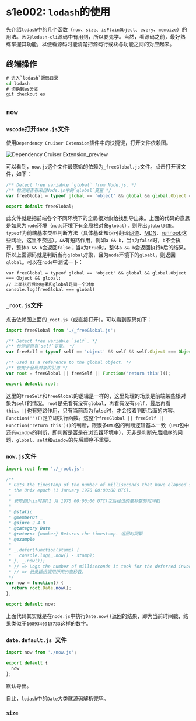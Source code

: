 # s1e002: `lodash`的使用

先介绍`lodash`中的几个函数（`now`、`size`、`isPlainObject`、`every`、`memoize`）的用法。因为`lodash-cli`源码中有用到，所以要先学。当然，看源码之前，最好熟练掌握其功能，以便看源码时能清楚把源码行或块与功能之间的对应起来。

## 终端操作

```cmd
# 进入`lodash`源码目录
cd lodash
# 切换到es分支
git checkout es
```

## `now`

###  `vscode`打开`date.js`文件

使用`Dependency Cruiser Extension`插件中的快捷键，打开文件依赖图。

![Dependency Cruiser Extension_preview](/images/DependencyCruiserExtension_preview.jpg)

可以看到，`now.js`这个文件最原始的依赖为`_freeGlobal.js`文件。点击打开该文件，如下：

```js
/** Detect free variable `global` from Node.js. */
/** 检测是否有来自Node.js中的`global`变量 */
var freeGlobal = typeof global == 'object' && global && global.Object === Object && global;

export default freeGlobal;
```

此文件就是把前端各个不同环境下的全局根对象给找到导出来。上面的代码的意思是如果为`node`环境（`node`环境下有全局根对象`global`），则导出`global对象`。`typeof`为前端基本类型判断方法（具体基础知识可翻译[网道](https://wangdoc.com/javascript/)、[MDN](https://developer.mozilla.org/zh-CN/docs/Web/JavaScript)、[runnoob](https://www.runoob.com/js/js-tutorial.html)这些网址，这里不赘述）。`&&`有短路作用，例如`a && b`，当`a`为`false`时，`b`不会执行，整体`a && b`会返回`false`；当`a`为`true`时，整体`a && b`会返回执行`b`后的结果。所以上面源码就是判断当有`global`对象，且为`node`环境下的`gloabl`，则返回`global`。可以在`node`中测试一下：

```node
var freeGlobal = typeof global == 'object' && global && global.Object === Object && global;
// 上面执行后的结果和global是同一个对象
console.log(freeGlobal === global)
```

### `_root.js`文件

点击依赖图上面的`_root.js`（或直接打开）。可以看到源码如下：

```js
import freeGlobal from './_freeGlobal.js';

/** Detect free variable `self`. */
/** 检测是否有`self`变量。 */
var freeSelf = typeof self == 'object' && self && self.Object === Object && self;

/** Used as a reference to the global object. */
/** 使用于全局对象的引用 */
var root = freeGlobal || freeSelf || Function('return this')();

export default root;
```

这里的`freeSelf`和`freeGlobal`的逻辑是一样的，这里处理的场景是前端某些根对象为`self`的情况。`root`是先看有没有`global`，再看有没有`self`，最后再看`this`。`||`也有短路作用，只有当前面为`false`时，才会接着判断后面的内容。`Function('')()`是立即执行函数。这整个`freeGlobal || freeSelf || Function('return this')()`的判断，跟很多`UMD`包的判断逻辑基本一致（`UMD`包中还有`window`的判断，即判断是否是在浏览器环境中），无非是判断先后顺序的问题，`global`、`self`和`window`的先后顺序不重要。

### `now.js`文件

```js
import root from './_root.js';

/**
 * Gets the timestamp of the number of milliseconds that have elapsed since
 * the Unix epoch (1 January 1970 00:00:00 UTC).
 *
 * 获取自Unix时期(1 月 1970 00:00:00 UTC)之后经过的毫秒数的时间戳
 *
 * @static
 * @memberOf _
 * @since 2.4.0
 * @category Date
 * @returns {number} Returns the timestamp. 返回时间戳
 * @example
 *
 * _.defer(function(stamp) {
 *   console.log(_.now() - stamp);
 * }, _.now());
 * // => Logs the number of milliseconds it took for the deferred invocation.
 * // => 记录延迟调用所用的毫秒数。
 */
var now = function() {
  return root.Date.now();
};

export default now;
```

上面代码其实就是在`node.js`中执行`Date.now()`返回的结果，即为当前时间戳，结果类似于`1689340915733`这样的数字。

### `date.default.js `文件

```js
import now from './now.js';

export default {
  now
};
```

默认导出。



自此，`lodash`中的`Date`大类就源码解析完毕。



### `size`
